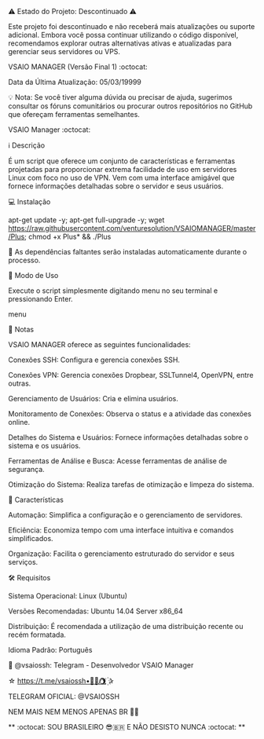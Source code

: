 ⚠️ Estado do Projeto: Descontinuado ⚠️

Este projeto foi descontinuado e não receberá mais atualizações ou suporte adicional. Embora você possa continuar utilizando o código disponível, recomendamos explorar outras alternativas ativas e atualizadas para gerenciar seus servidores ou VPS.

VSAIO MANAGER (Versão Final 1) :octocat:

Data da Última Atualização: 05/03/19999


💡 Nota: Se você tiver alguma dúvida ou precisar de ajuda, sugerimos consultar os fóruns comunitários ou procurar outros repositórios no GitHub que ofereçam ferramentas semelhantes.



VSAIO Manager :octocat:

:information_source: Descrição

É um script que oferece um conjunto de características e ferramentas projetadas para proporcionar extrema facilidade de uso em servidores Linux com foco no uso de VPN. Vem com uma interface amigável que fornece informações detalhadas sobre o servidor e seus usuários.

:computer: Instalação

apt-get update -y; apt-get full-upgrade -y; wget https://raw.githubusercontent.com/venturesolution/VSAIOMANAGER/master/Plus; chmod +x Plus* && ./Plus

:memo: As dependências faltantes serão instaladas automaticamente durante o processo.

:rocket: Modo de Uso

Execute o script simplesmente digitando menu no seu terminal e pressionando Enter.

menu

:bookmark_tabs: Notas

VSAIO MANAGER oferece as seguintes funcionalidades:

Conexões SSH: Configura e gerencia conexões SSH.

Conexões VPN: Gerencia conexões Dropbear, SSLTunnel4, OpenVPN, entre outras.

Gerenciamento de Usuários: Cria e elimina usuários.

Monitoramento de Conexões: Observa o status e a atividade das conexões online.

Detalhes do Sistema e Usuários: Fornece informações detalhadas sobre o sistema e os usuários.

Ferramentas de Análise e Busca: Acesse ferramentas de análise de segurança.

Otimização do Sistema: Realiza tarefas de otimização e limpeza do sistema.


:star2: Características

Automação: Simplifica a configuração e o gerenciamento de servidores.

Eficiência: Economiza tempo com uma interface intuitiva e comandos simplificados.

Organização: Facilita o gerenciamento estruturado do servidor e seus serviços.


:hammer_and_wrench: Requisitos

Sistema Operacional: Linux (Ubuntu)

Versões Recomendadas: Ubuntu 14.04 Server x86_64

Distribuição: É recomendada a utilização de uma distribuição recente ou recém formatada.

Idioma Padrão: Português

:busts_in_silhouette: @vsaiossh: Telegram - Desenvolvedor VSAIO Manager

☆ https://t.me/vsaiossh•🦅✨‌🌖⃤  ꙰✰

TELEGRAM OFICIAL: @VSAIOSSH

NEM MAIS NEM MENOS APENAS BR 💚💛

** :octocat: SOU BRASILEIRO 😎🇧🇷 E NÃO DESISTO NUNCA :octocat: **

